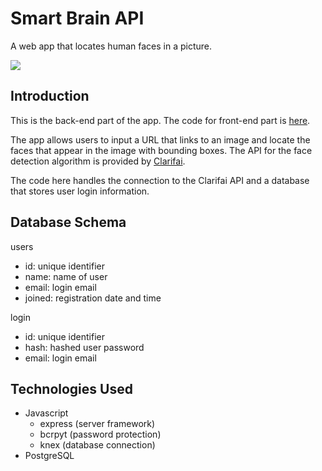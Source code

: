 # Smart Brain API

A web app that locates human faces in a picture.

<img src="screenshot.png">

## Introduction

This is the back-end part of the app. The code for front-end part is [here](). 

The app allows users to input a URL that links to an image and locate the faces that appear in the image with bounding boxes. The API for the face detection algorithm is provided by [Clarifai](https://www.clarifai.com/). 

The code here handles the connection to the Clarifai API and a database that stores user login information.

## Database Schema

users
- id: unique identifier
- name: name of user
- email: login email
- joined: registration date and time

login
- id: unique identifier
- hash: hashed user password
- email: login email

## Technologies Used

- Javascript
    - express (server framework)
    - bcrpyt (password protection)
    - knex (database connection)
- PostgreSQL
